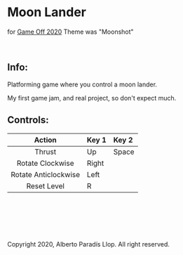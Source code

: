 # Moon Lander
for [Game Off 2020](https://itch.io/jam/game-off-2020)
Theme was "Moonshot"

&nbsp;

## Info:

Platforming game where you control a moon lander.

My first game jam, and real project, so don't expect much.

## Controls:

Action | Key 1 | Key 2
:---: | :--- | :---
Thrust | Up | Space
Rotate Clockwise | Right | 
Rotate Anticlockwise | Left | 
Reset Level | R |

&nbsp;
 
&nbsp;

&nbsp;

Copyright 2020, Alberto Paradís Llop. All right reserved.
